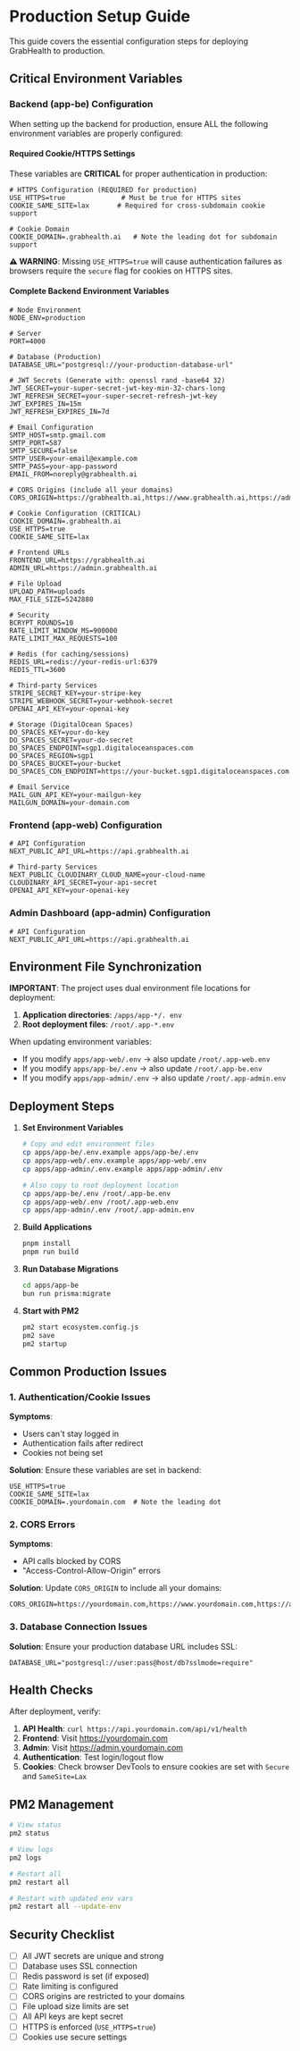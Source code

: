 # Production Setup Guide

This guide covers the essential configuration steps for deploying GrabHealth to production.

## Critical Environment Variables

### Backend (app-be) Configuration

When setting up the backend for production, ensure ALL the following environment variables are properly configured:

#### Required Cookie/HTTPS Settings

These variables are **CRITICAL** for proper authentication in production:

```env
# HTTPS Configuration (REQUIRED for production)
USE_HTTPS=true              # Must be true for HTTPS sites
COOKIE_SAME_SITE=lax       # Required for cross-subdomain cookie support

# Cookie Domain
COOKIE_DOMAIN=.grabhealth.ai   # Note the leading dot for subdomain support
```

**⚠️ WARNING**: Missing `USE_HTTPS=true` will cause authentication failures as browsers require the `secure` flag for cookies on HTTPS sites.

#### Complete Backend Environment Variables

```env
# Node Environment
NODE_ENV=production

# Server
PORT=4000

# Database (Production)
DATABASE_URL="postgresql://your-production-database-url"

# JWT Secrets (Generate with: openssl rand -base64 32)
JWT_SECRET=your-super-secret-jwt-key-min-32-chars-long
JWT_REFRESH_SECRET=your-super-secret-refresh-jwt-key
JWT_EXPIRES_IN=15m
JWT_REFRESH_EXPIRES_IN=7d

# Email Configuration
SMTP_HOST=smtp.gmail.com
SMTP_PORT=587
SMTP_SECURE=false
SMTP_USER=your-email@example.com
SMTP_PASS=your-app-password
EMAIL_FROM=noreply@grabhealth.ai

# CORS Origins (include all your domains)
CORS_ORIGIN=https://grabhealth.ai,https://www.grabhealth.ai,https://admin.grabhealth.ai,https://api.grabhealth.ai

# Cookie Configuration (CRITICAL)
COOKIE_DOMAIN=.grabhealth.ai
USE_HTTPS=true
COOKIE_SAME_SITE=lax

# Frontend URLs
FRONTEND_URL=https://grabhealth.ai
ADMIN_URL=https://admin.grabhealth.ai

# File Upload
UPLOAD_PATH=uploads
MAX_FILE_SIZE=5242880

# Security
BCRYPT_ROUNDS=10
RATE_LIMIT_WINDOW_MS=900000
RATE_LIMIT_MAX_REQUESTS=100

# Redis (for caching/sessions)
REDIS_URL=redis://your-redis-url:6379
REDIS_TTL=3600

# Third-party Services
STRIPE_SECRET_KEY=your-stripe-key
STRIPE_WEBHOOK_SECRET=your-webhook-secret
OPENAI_API_KEY=your-openai-key

# Storage (DigitalOcean Spaces)
DO_SPACES_KEY=your-do-key
DO_SPACES_SECRET=your-do-secret
DO_SPACES_ENDPOINT=sgp1.digitaloceanspaces.com
DO_SPACES_REGION=sgp1
DO_SPACES_BUCKET=your-bucket
DO_SPACES_CDN_ENDPOINT=https://your-bucket.sgp1.digitaloceanspaces.com

# Email Service
MAIL_GUN_API_KEY=your-mailgun-key
MAILGUN_DOMAIN=your-domain.com
```

### Frontend (app-web) Configuration

```env
# API Configuration
NEXT_PUBLIC_API_URL=https://api.grabhealth.ai

# Third-party Services
NEXT_PUBLIC_CLOUDINARY_CLOUD_NAME=your-cloud-name
CLOUDINARY_API_SECRET=your-api-secret
OPENAI_API_KEY=your-openai-key
```

### Admin Dashboard (app-admin) Configuration

```env
# API Configuration
NEXT_PUBLIC_API_URL=https://api.grabhealth.ai
```

## Environment File Synchronization

**IMPORTANT**: The project uses dual environment file locations for deployment:

1. **Application directories**: `/apps/app-*/. env`
2. **Root deployment files**: `/root/.app-*.env`

When updating environment variables:
- If you modify `apps/app-web/.env` → also update `/root/.app-web.env`
- If you modify `apps/app-be/.env` → also update `/root/.app-be.env`
- If you modify `apps/app-admin/.env` → also update `/root/.app-admin.env`

## Deployment Steps

1. **Set Environment Variables**
   ```bash
   # Copy and edit environment files
   cp apps/app-be/.env.example apps/app-be/.env
   cp apps/app-web/.env.example apps/app-web/.env
   cp apps/app-admin/.env.example apps/app-admin/.env
   
   # Also copy to root deployment location
   cp apps/app-be/.env /root/.app-be.env
   cp apps/app-web/.env /root/.app-web.env
   cp apps/app-admin/.env /root/.app-admin.env
   ```

2. **Build Applications**
   ```bash
   pnpm install
   pnpm run build
   ```

3. **Run Database Migrations**
   ```bash
   cd apps/app-be
   bun run prisma:migrate
   ```

4. **Start with PM2**
   ```bash
   pm2 start ecosystem.config.js
   pm2 save
   pm2 startup
   ```

## Common Production Issues

### 1. Authentication/Cookie Issues

**Symptoms**: 
- Users can't stay logged in
- Authentication fails after redirect
- Cookies not being set

**Solution**: Ensure these variables are set in backend:
```env
USE_HTTPS=true
COOKIE_SAME_SITE=lax
COOKIE_DOMAIN=.yourdomain.com  # Note the leading dot
```

### 2. CORS Errors

**Symptoms**: 
- API calls blocked by CORS
- "Access-Control-Allow-Origin" errors

**Solution**: Update `CORS_ORIGIN` to include all your domains:
```env
CORS_ORIGIN=https://yourdomain.com,https://www.yourdomain.com,https://api.yourdomain.com,https://admin.yourdomain.com
```

### 3. Database Connection Issues

**Solution**: Ensure your production database URL includes SSL:
```env
DATABASE_URL="postgresql://user:pass@host/db?sslmode=require"
```

## Health Checks

After deployment, verify:

1. **API Health**: `curl https://api.yourdomain.com/api/v1/health`
2. **Frontend**: Visit https://yourdomain.com
3. **Admin**: Visit https://admin.yourdomain.com
4. **Authentication**: Test login/logout flow
5. **Cookies**: Check browser DevTools to ensure cookies are set with `Secure` and `SameSite=Lax`

## PM2 Management

```bash
# View status
pm2 status

# View logs
pm2 logs

# Restart all
pm2 restart all

# Restart with updated env vars
pm2 restart all --update-env
```

## Security Checklist

- [ ] All JWT secrets are unique and strong
- [ ] Database uses SSL connection
- [ ] Redis password is set (if exposed)
- [ ] Rate limiting is configured
- [ ] CORS origins are restricted to your domains
- [ ] File upload size limits are set
- [ ] All API keys are kept secret
- [ ] HTTPS is enforced (`USE_HTTPS=true`)
- [ ] Cookies use secure settings